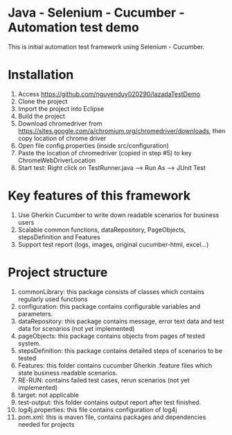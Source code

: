 # Java - Selenium - Cucumber - Automation test demo

This is initial automation test framework using Selenium - Cucumber.

# Installation
1. Access https://github.com/nguyenduy020290/lazadaTestDemo
2. Clone the project
3. Import the project into Eclipse
4. Build the project
5. Download chromedriver from https://sites.google.com/a/chromium.org/chromedriver/downloads, then copy location of chrome driver
6. Open file config.properties (inside src/configuration)
7. Paste the location of chromedriver (copied in step #5) to key ChromeWebDriverLocation
8. Start test: Right click on TestRunner.java --> Run As --> JUnit Test

# Key features of this framework
1. Use Gherkin Cucumber to write down readable scenarios for business users
2. Scalable common functions, dataRepository, PageObjects, stepsDefinition and Features
3. Support test report (logs, images, original cucumber-html, excel...)    

# Project structure
1. commonLibrary: this package consists of classes which contains regularly used functions
2. configuration: this package contains configurable variables and parameters.
3. dataRepository: this package contains message, error text data and test data for scenarios (not yet implemented)
4. pageObjects: this package contains objects from pages of tested system.
5. stepsDefinition: this package contains detailed steps of scenarios to be tested
6. Features: this folder contains cucumber Gherkin .feature files which state business readable scenarios.
7. RE-RUN: contains failed test cases, rerun scenarios (not yet implemented)
8. target: not applicable
9. test-output: this folder contains output report after test finished.
10. log4j.properties: this file contains configuration of log4j
11. pom.xml: this is maven file, contains packages and dependencies needed for projects
